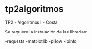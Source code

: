 # tp2algoritmos
TP2 - Algoritmos I - Costa

Se requiere la instalación de las librerias:

-requests
-matplotlib
-pillow
-ipinfo